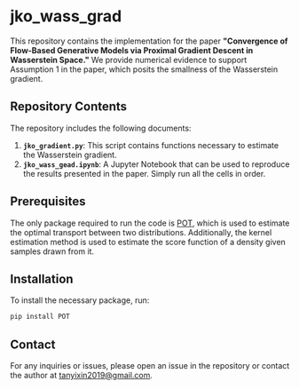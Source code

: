 # jko_wass_grad

This repository contains the implementation for the paper **"Convergence of Flow-Based Generative Models via Proximal Gradient Descent in Wasserstein Space."** We provide numerical evidence to support Assumption 1 in the paper, which posits the smallness of the Wasserstein gradient.

## Repository Contents

The repository includes the following documents:

1. **`jko_gradient.py`**: This script contains functions necessary to estimate the Wasserstein gradient.
2. **`jko_wass_gead.ipynb`**: A Jupyter Notebook that can be used to reproduce the results presented in the paper. Simply run all the cells in order.

## Prerequisites

The only package required to run the code is [POT](https://pythonot.github.io/), which is used to estimate the optimal transport between two distributions. Additionally, the kernel estimation method is used to estimate the score function of a density given samples drawn from it.

## Installation

To install the necessary package, run:

```bash
pip install POT
```

## Contact

For any inquiries or issues, please open an issue in the repository or contact the author at [tanyixin2019@gmail.com](tanyixin2019@gmail.com).
